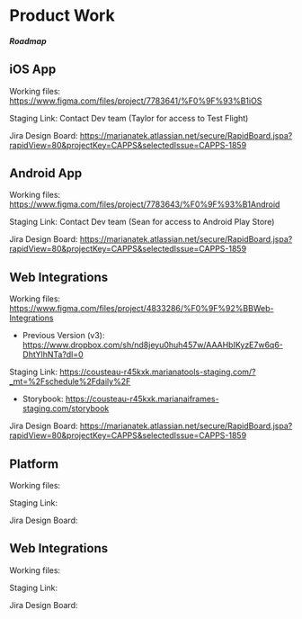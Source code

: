 # Product Work
##### Roadmap

## iOS App
Working files: https://www.figma.com/files/project/7783641/%F0%9F%93%B1iOS

Staging Link: Contact Dev team (Taylor for access to Test Flight)

Jira Design Board: https://marianatek.atlassian.net/secure/RapidBoard.jspa?rapidView=80&projectKey=CAPPS&selectedIssue=CAPPS-1859

## Android App
Working files: https://www.figma.com/files/project/7783643/%F0%9F%93%B1Android

Staging Link: Contact Dev team (Sean for access to Android Play Store)

Jira Design Board: https://marianatek.atlassian.net/secure/RapidBoard.jspa?rapidView=80&projectKey=CAPPS&selectedIssue=CAPPS-1859

## Web Integrations
Working files: https://www.figma.com/files/project/4833286/%F0%9F%92%BBWeb-Integrations

- Previous Version (v3): https://www.dropbox.com/sh/nd8jeyu0huh457w/AAAHbIKyzE7w6q6-DhtYlhNTa?dl=0 

Staging Link: https://cousteau-r45kxk.marianatools-staging.com/?_mt=%2Fschedule%2Fdaily%2F

- Storybook: https://cousteau-r45kxk.marianaiframes-staging.com/storybook

Jira Design Board: https://marianatek.atlassian.net/secure/RapidBoard.jspa?rapidView=80&projectKey=CAPPS&selectedIssue=CAPPS-1859

## Platform
Working files: 

Staging Link: 

Jira Design Board: 

## Web Integrations
Working files: 

Staging Link: 

Jira Design Board: 
